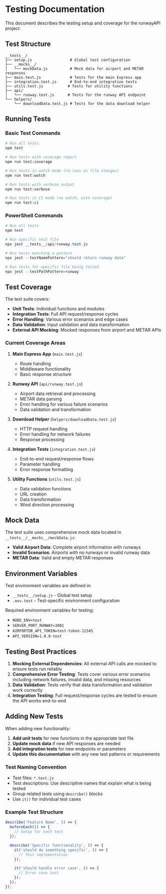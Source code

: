 # Testing Documentation

This document describes the testing setup and coverage for the runwayAPI project.

## Test Structure

```
__tests__/
├── setup.js                 # Global test configuration
├── __mocks__/
│   └── mockData.js          # Mock data for airport and METAR responses
├── main.test.js             # Tests for the main Express app
├── integration.test.js      # End-to-end integration tests
├── utils.test.js           # Tests for utility functions
├── api/
│   └── runway.test.js      # Tests for the runway API endpoint
└── helpers/
    └── downloadData.test.js # Tests for the data download helper
```

## Running Tests

### Basic Test Commands

```bash
# Run all tests
npm test

# Run tests with coverage report
npm run test:coverage

# Run tests in watch mode (re-runs on file changes)
npm run test:watch

# Run tests with verbose output
npm run test:verbose

# Run tests in CI mode (no watch, with coverage)
npm run test:ci
```

### PowerShell Commands

```powershell
# Run all tests
npm test

# Run specific test file
npx jest __tests__/api/runway.test.js

# Run tests matching a pattern
npx jest --testNamePattern="should return runway data"

# Run tests for specific file being tested
npx jest --testPathPattern=runway
```

## Test Coverage

The test suite covers:

- **Unit Tests**: Individual functions and modules
- **Integration Tests**: Full API request/response cycles
- **Error Handling**: Various error scenarios and edge cases
- **Data Validation**: Input validation and data transformation
- **External API Mocking**: Mocked responses from airport and METAR APIs

### Current Coverage Areas

1. **Main Express App** (`main.test.js`)
   - Route handling
   - Middleware functionality
   - Basic response structure

2. **Runway API** (`api/runway.test.js`)
   - Airport data retrieval and processing
   - METAR data parsing
   - Error handling for various failure scenarios
   - Data validation and transformation

3. **Download Helper** (`helpers/downloadData.test.js`)
   - HTTP request handling
   - Error handling for network failures
   - Response processing

4. **Integration Tests** (`integration.test.js`)
   - End-to-end request/response flows
   - Parameter handling
   - Error response formatting

5. **Utility Functions** (`utils.test.js`)
   - Data validation functions
   - URL creation
   - Data transformation
   - Wind direction processing

## Mock Data

The test suite uses comprehensive mock data located in `__tests__/__mocks__/mockData.js`:

- **Valid Airport Data**: Complete airport information with runways
- **Invalid Scenarios**: Airports with no runways or invalid runway data
- **METAR Data**: Valid and empty METAR responses

## Environment Variables

Test environment variables are defined in:
- `__tests__/setup.js` - Global test setup
- `.env.test` - Test-specific environment configuration

Required environment variables for testing:
- `NODE_ENV=test`
- `SERVER_PORT_RUNWAY=3001`
- `AIRPORTDB_API_TOKEN=test-token-12345`
- `API_VERSION=1.0.0-test`

## Testing Best Practices

1. **Mocking External Dependencies**: All external API calls are mocked to ensure tests run reliably
2. **Comprehensive Error Testing**: Tests cover various error scenarios including network failures, invalid data, and missing resources
3. **Data Validation**: Tests verify that data transformation and validation work correctly
4. **Integration Testing**: Full request/response cycles are tested to ensure the API works end-to-end

## Adding New Tests

When adding new functionality:

1. **Add unit tests** for new functions in the appropriate test file
2. **Update mock data** if new API responses are needed
3. **Add integration tests** for new endpoints or parameters
4. **Update this documentation** with any new test patterns or requirements

### Test Naming Convention

- Test files: `*.test.js`
- Test descriptions: Use descriptive names that explain what is being tested
- Group related tests using `describe()` blocks
- Use `it()` for individual test cases

### Example Test Structure

```javascript
describe('Feature Name', () => {
  beforeEach(() => {
    // Setup for each test
  });

  describe('Specific functionality', () => {
    it('should do something specific', () => {
      // Test implementation
    });

    it('should handle error case', () => {
      // Error case test
    });
  });
});
```
